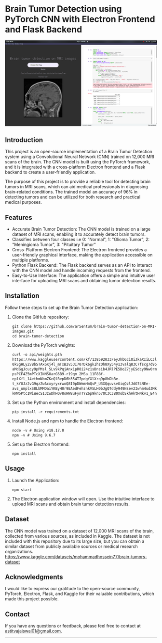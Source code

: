 # Brain Tumor Detection using PyTorch CNN with Electron Frontend and Flask Backend

![Brain Tumor Detection](screen.png)

## Introduction

This project is an open-source implementation of a Brain Tumor Detection system using a Convolutional Neural Network (CNN) trained on 12,000 MRI scans of the brain. The CNN model is built using the PyTorch framework, and it is integrated with a cross-platform Electron frontend and a Flask backend to create a user-friendly application.

The purpose of this project is to provide a reliable tool for detecting brain tumors in MRI scans, which can aid medical professionals in diagnosing brain-related conditions. The trained model an accuracy of 96% in detecting tumors and can be utilized for both research and practical medical purposes.

## Features

- Accurate Brain Tumor Detection: The CNN model is trained on a large dataset of MRI scans, enabling it to accurately detect brain tumors.
- Classifies between four classes i.e 0: "Normal", 1: "Glioma Tumor", 2: "Meningioma Tumor", 3: "Pituitary Tumor"
- Cross-Platform Electron Frontend: The Electron frontend provides a user-friendly graphical interface, making the application accessible on multiple platforms.
- Python Flask Backend: The Flask backend serves as an API to interact with the CNN model and handle incoming requests from the frontend.
- Easy-to-Use Interface: The application offers a simple and intuitive user interface for uploading MRI scans and obtaining tumor detection results.

## Installation

Follow these steps to set up the Brain Tumor Detection application:

1. Clone the GitHub repository:

   ```
   git clone https://github.com/ar5entum/brain-tumor-detection-on-MRI-images.git
   cd brain-tumor-detection
   ```

2. Download the PyTorch weights:

   ```
   curl -o api/weights.pth https://www.kaggleusercontent.com/kf/138592033/eyJhbGciOiJkaXIiLCJlbmMiOiJBMTI4Q0JDLUhTMjU2In0..3fzUvts0SwSwjzqJSAmLaA.yE1nyuNhOP6tRvNVRgAcEnEC-0kSgHLyZvBbSTAxGKj4l_mTxB2v53I70rDk6gkIhzOh8Xy54y13valq83C7fscg7d95_Q3N7RJY_iFCq3UkqlZljl-aMdGgJcucy9pPMsl_SLv9kPqjAnx1pR0i24z1sDnsib4JRlPE5DoZ7jyESdcy9Nw0rmUueTM8GrFEEZ757M6s1BPkEKEgh7m_Gi2Cx1KFQTG9X9w8wo3qSwYJmHY3qScm1ptR436YU9j8PXc5Otkam6r-psPCF4Z5mPTcXINNSUarG6B9-r19qm_2MSa_11F88f-eplXfl_14ethmNbmZKeQlRepD6h354T7pdgYXlXrq9p8hDbBe-t_kYUJz2vG9qzZwAcxyryxrwoQ8I0pDWmmHmQvP_U3XQquvsvGiqQzlJdG74NEe-avz_umplxS8LbMMDaiYKByH0r9EAedFehznkVSLH0bJgQTddy949Nsev2Iwhm4udJMkjXHMjlUXRluibgrssVET3rbY1IuJoXB5sKQZUHs8o69Ikh7QDG6PXiIVV9iJkQCmBRrS2NkTF5lAYM6eX-kNWoPtcIWiWecS13zwDhHOv8oHW8uFynTYZ6p9kn57OC3CJB0XobSkhAktHNkv1_E4nrnru2HwxdPjUGWI71Vw_kZZNJXxrzPrzZZ0W6XbnKaVBo6GYcsLrfbpPIZJVieW.xp2julIMl81QfpInvB7ifw/3.model.pth
   ```

3. Set up the Python environment and install dependencies:

   ```
   pip install -r requirements.txt
   ```

4. Install Node.js and npm to handle the Electron frontend:

   ```
   node -v # Using v18.17.0
   npm -v # Using 9.6.7
   ```

5. Set up the Electron frontend:

   ```
   npm install
   ```

## Usage

1. Launch the Application:

   ```
   npm start
   ```

2. The Electron application window will open. Use the intuitive interface to upload MRI scans and obtain brain tumor detection results.

## Dataset

The CNN model was trained on a dataset of 12,000 MRI scans of the brain, collected from various sources, as included in Kaggle. The dataset is not included with this repository due to its large size, but you can obtain a similar dataset from publicly available sources or medical research organizations.
https://www.kaggle.com/datasets/mohammadhossein77/brain-tumors-dataset

<!-- ## License

This project is licensed under the [MIT License](LICENSE). -->

## Acknowledgments

I would like to express our gratitude to the open-source community, PyTorch, Electron, Flask, and Kaggle for their valuable contributions, which made this project possible.

## Contact

If you have any questions or feedback, please feel free to contact at [astitvajaiswal01@gmail.com](mailto:astitvajaiswal01@gmail.com).

---
